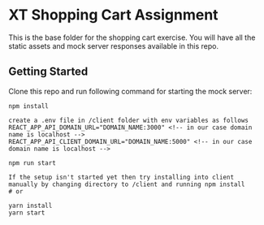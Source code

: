 # XT Shopping Cart Assignment

This is the base folder for the shopping cart exercise. You will have all the static assets and mock server responses available in this repo.

## Getting Started

Clone this repo and run following command for starting the mock server:

```
npm install

create a .env file in /client folder with env variables as follows
REACT_APP_API_DOMAIN_URL="DOMAIN_NAME:3000" <!-- in our case domain name is localhost -->
REACT_APP_API_CLIENT_DOMAIN_URL="DOMAIN_NAME:5000" <!-- in our case domain name is localhost -->

npm run start

If the setup isn't started yet then try installing into client manually by changing directory to /client and running npm install
# or

yarn install
yarn start
```
